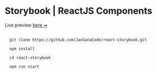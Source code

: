# Storybook | ReactJS Components
Live preview [here ➟](https://janganacode.github.io/react-storybook/)
<br><br>
```
  git clone https://github.com/JanGanaCode/react-storybook.git

  npm install
  
  cd react-storybook
  
  npm run start
```
<br>
